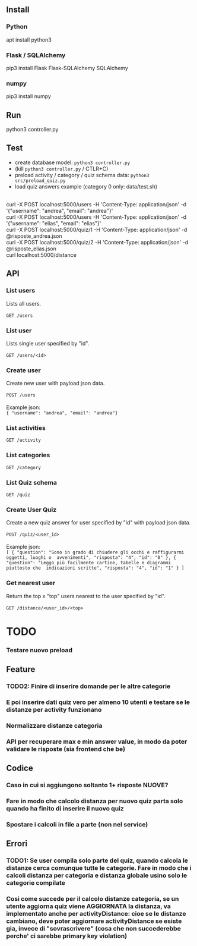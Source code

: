 ## Install

### Python
apt install python3

### Flask / SQLAlchemy
pip3 install Flask Flask-SQLAlchemy SQLAlchemy

### numpy
pip3 install numpy

## Run
python3 controller.py

## Test
- create database model: `python3 controller.py`
- (kill `python3 controller.py` / CTLR+C)
- preload activity / category / quiz schema data: `python3 src/preload_quiz.py`
- load quiz answers example (category 0 only: data/test.sh)<br>
<br>
curl -X POST localhost:5000/users -H 'Content-Type: application/json' -d '{"username": "andrea", "email": "andrea"}'
<br>
curl -X POST localhost:5000/users -H 'Content-Type: application/json' -d '{"username": "elias", "email": "elias"}'
<br>
curl -X POST localhost:5000/quiz/1 -H 'Content-Type: application/json' -d @risposte_andrea.json
<br>
curl -X POST localhost:5000/quiz/2 -H 'Content-Type: application/json' -d @risposte_elias.json
<br>
curl localhost:5000/distance

## API
### List users
Lists all users.<br><br>
`GET /users`

### List user
Lists single user specified by "id".<br><br>
`GET /users/<id>`

### Create user
Create new user with payload json data.<br><br>
`POST /users`<br><br>
Example json:<br>
`{ "username": "andrea", "email": "andrea"}`

### List activities
`GET /activity`

### List categories
`GET /category`

### List Quiz schema
`GET /quiz`

### Create User Quiz
Create a new quiz answer for user specified by "id" with payload json data.<br><br>
`POST /quiz/<user_id>`<br><br>
Example json:<br>
`[
    {
        "question": "Sono in grado di chiudere gli occhi e raffigurarmi oggetti, luoghi o  avvenimenti",
        "risposta": "4",
        "id": "0"
    },
    {
        "question": "Leggo più facilmente cartine, tabelle e diagrammi piuttosto che  indicazioni scritte",
        "risposta": "4",
        "id": "1"
    }
]`

### Get nearest user
Return the top x "top" users nearest to the user specified by "id".<br><br>
`GET /distance/<user_id>/<top>`


# TODO
### Testare nuovo preload 

## Feature
### TODO2: Finire di inserire domande per le altre categorie
### E poi inserire dati quiz vero per almeno 10 utenti e testare se le distanze per activity funzionano
### Normalizzare distanze categoria
### API per recuperare max e min answer value, in modo da poter validare le risposte (sia frontend che be)

## Codice
### Caso in cui si aggiungono soltanto 1+ risposte NUOVE? 
### Fare in modo che calcolo distanza per nuovo quiz parta solo quando ha finito di inserire il nuovo quiz
### Spostare i calcoli in file a parte (non nel service)

## Errori
### TODO1: Se user compila solo parte del quiz, quando calcola le distanze cerca comunque tutte le categorie. Fare in modo che i calcoli distanza per categoria e distanza globale usino solo le categorie compilate
### Cosi come succede per il calcolo distanze categoria, se un utente aggiorna quiz viene AGGIORNATA la distanza, va implementato anche per activityDistance: cioe se le distanze cambiano, deve poter aggiornare activityDistance se esiste gia, invece di "sovrascrivere" (cosa che non succederebbe perche' ci sarebbe primary key violation)